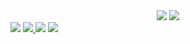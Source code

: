 
<center><a href="https://www.youtube.com/channel/UCiplAqC9AwtGGxXU3WQy8pw"><img src="https://img.shields.io/badge/YouTube-FF0000?style=for-the-badge&logo=youtube&logoColor=white"></a>
<a href="https://www.facebook.com/princekrvert" > <img src="https://img.shields.io/badge/Facebook-1877F2?style=for-the-badge&logo=facebook&logoColor=white" ></a></center>
<a href="https://www.instagram.com/princekrvert/"> <img src="https://img.shields.io/badge/Instagram-E4405F?style=for-the-badge&logo=instagram&logoColor=white"></a>
<a href="https://m.twitter.com/princekrvert" > <img src="https://img.shields.io/badge/Twitter-1DA1F2?style=for-the-badge&logo=twitter&logoColor=white"> </a>

<img src="https://github-readme-stats.vercel.app/api?username=princekrvert&&show_icons=true&title_color=ffffff&icon_color=bb2acf&text_color=daf7dc&bg_color=151515">

<img src="https://github-readme-stats.vercel.app/api/top-langs/?username=princekrvert&show_icons=true&theme=radical" >




 



